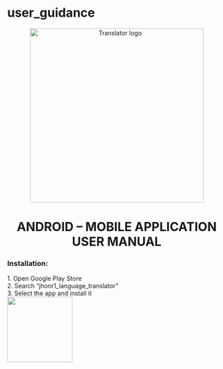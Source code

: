 # user_guidance
<p align="center">
  <img width="400" height="400" src="https://github.com/otago-polytechnic-bit-courses/mobile-language-translator-rubandass/blob/master/Language-translator/app/src/main/res/drawable/translator_logo.jpg" alt="Translator logo">
</p>
<p>
  <h1 align="center">
  ANDROID – MOBILE APPLICATION </br>
  USER MANUAL
  </h1>
</p>

 

<h3>
  Installation:
</h3>
<p>
  1. Open Google Play Store  </br>     
  2. Search “jhonr1_language_translator” </br>
  3. Select the app and install it </br>
  <img width="150" height="150" src="https://github.com/otago-polytechnic-bit-courses/mobile-language-translator-rubandass/blob/master/Language-translator/app/src/main/res/drawable/bicycle.png">
</p>
